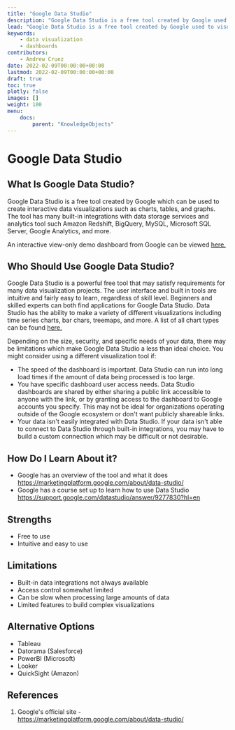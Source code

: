 ```yaml
---
title: "Google Data Studio"
description: "Google Data Studio is a free tool created by Google used to visualize data and create dashboards."
lead: "Google Data Studio is a free tool created by Google used to visualize data and create dashboards."
keywords: 
    - data visualization
    - dashboards
contributors:
    - Andrew Cruez
date: 2022-02-09T00:00:00+00:00
lastmod: 2022-02-09T00:00:00+00:00
draft: true
toc: true
plotly: false
images: []
weight: 100
menu:
    docs:
        parent: "KnowledgeObjects"
---
```


# Google Data Studio

## What Is Google Data Studio?
Google Data Studio is a free tool created by Google which can be used to create interactive data visualizations such as charts, tables, and graphs. The tool has many built-in integrations with data storage services and analytics tool such Amazon Redshift, BigQuery, MySQL, Microsoft SQL Server, Google Analytics, and more.

An interactive view-only demo dashboard from Google can be viewed [here.](https://datastudio.google.com/u/0/reporting/0B_U5RNpwhcE6TmpwV2hBOGdKYWM/page/qlD)

## Who Should Use Google Data Studio?
Google Data Studio is a powerful free tool that may satisfy requirements for many data visualization projects. The user interface and built in tools are intuitive and fairly easy to learn, regardless of skill level. Beginners and skilled experts can both find applications for Google Data Studio. Data Studio has the ability to make a variety of different visualizations including time series charts, bar chars, treemaps, and more. A list of all chart types can be found [here.](https://michaelhoweely.com/2019/04/14/an-overview-of-all-google-data-studio-chart-types-in-2019/)

Depending on the size, security, and specific needs of your data, there may be limitations which make Google Data Studio a less than ideal choice. You might consider using a different visualization tool if:
- The speed of the dashboard is important. Data Studio can run into long load times if the amount of data being processed is too large.
- You have specific dashboard user access needs. Data Studio dashboards are shared by either sharing a public link accessible to anyone with the link, or by granting access to the dashboard to Google accounts you specify. This may not be ideal for organizations operating outside of the Google ecosystem or don't want publicly shareable links.
- Your data isn't easily integrated with Data Studio. If your data isn't able to connect to Data Studio through built-in integrations, you may have to build a custom connection which may be difficult or not desirable. 



## How Do I Learn About it?
- Google has an overview of the tool and what it does https://marketingplatform.google.com/about/data-studio/
- Google has a course set up to learn how to use Data Studio https://support.google.com/datastudio/answer/9277830?hl=en

## Strengths
- Free to use
- Intuitive and easy to use

## Limitations
- Built-in data integrations not always available
- Access control somewhat limited
- Can be slow when processing large amounts of data
- Limited features to build complex visualizations

## Alternative Options
- Tableau
- Datorama (Salesforce)
- PowerBI (Microsoft)
- Looker
- QuickSight (Amazon)

## References
1. Google's official site - https://marketingplatform.google.com/about/data-studio/